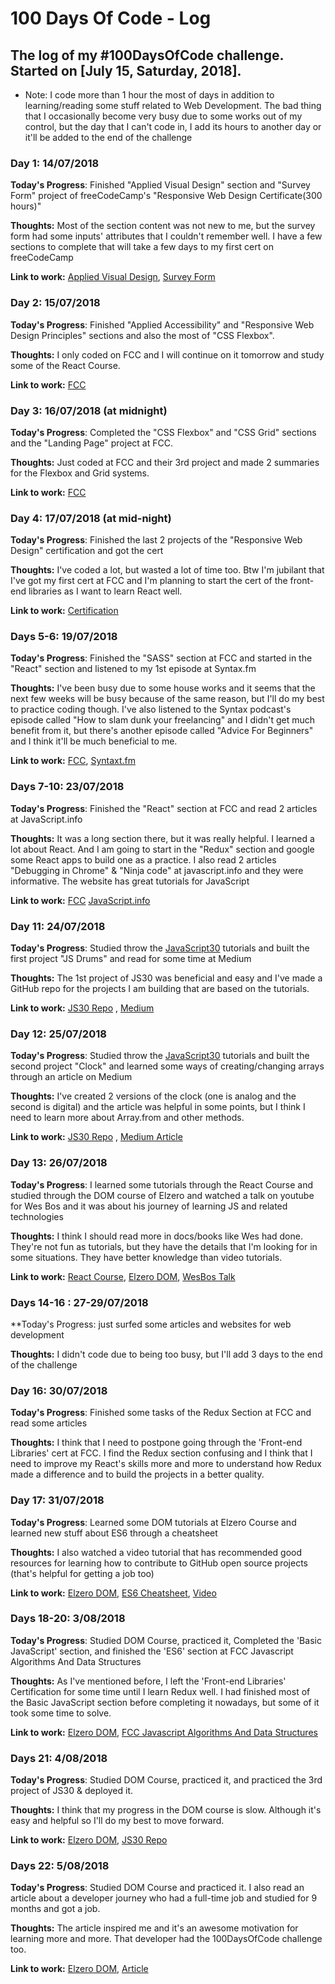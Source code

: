 # 100 Days Of Code - Log

## The log of my #100DaysOfCode challenge. Started on [July 15, Saturday, 2018].

* Note: I code more than 1 hour the most of days in addition to learning/reading some stuff related to Web Development. The bad thing that I occasionally become very busy due to some works out of my control, but the day that I can't code in, I add its hours to another day or it'll be added to the end of the challenge

### Day 1: 14/07/2018

**Today's Progress**: Finished "Applied Visual Design" section and "Survey Form" project of freeCodeCamp's "Responsive Web Design Certificate(300 hours)"

**Thoughts:** Most of the section content was not new to me, but the survey form had some inputs' attributes that I couldn't remember well. I have a few sections to complete that will take a few days to my first cert on freeCodeCamp

**Link to work:** [Applied Visual Design](https://learn.freecodecamp.org/responsive-web-design/applied-visual-design), [Survey Form](https://codepen.io/Lartwel/pen/yqeLoB)



### Day 2: 15/07/2018

**Today's Progress**:  Finished "Applied Accessibility" and "Responsive Web Design Principles" sections and also the most of "CSS Flexbox".

**Thoughts:** I only coded on FCC and I will continue on it tomorrow and study some of the React Course.

**Link to work:** [FCC](https://learn.freecodecamp.org/)



### Day 3: 16/07/2018 (at midnight) 

**Today's Progress**:  Completed the "CSS Flexbox" and "CSS Grid" sections and the "Landing Page" project at FCC.

**Thoughts:** Just coded at FCC and their 3rd project and made 2 summaries for the Flexbox and Grid systems.

**Link to work:** [FCC](https://learn.freecodecamp.org/)



### Day 4: 17/07/2018 (at mid-night) 

**Today's Progress**:  Finished the last 2 projects of the "Responsive Web Design" certification and got the cert

**Thoughts:** I've coded a lot, but wasted a lot of time too. Btw I'm jubilant that I've got my first cert at FCC and I'm planning to start the cert of the front-end libraries as I want to learn React well.

**Link to work:** [Certification](https://www.freecodecamp.org/certification/lartwel/responsive-web-design)



### Days 5-6: 19/07/2018

**Today's Progress**:  Finished the "SASS" section at FCC and started in the "React" section and listened to my 1st episode at Syntax.fm

**Thoughts:** I've been busy due to some house works and it seems that the next few weeks will be busy because of the same reason, but I'll do my best to practice coding though. I've also listened to the Syntax podcast's episode called "How to slam dunk your freelancing" and I didn't get much benefit from it, but there's another episode called "Advice For Beginners" and I think it'll be much beneficial to me.

**Link to work:** [FCC](https://www.freecodecamp.org/), [Syntaxt.fm](https://syntax.fm)



### Days 7-10: 23/07/2018

**Today's Progress**:  Finished the "React" section at FCC and read 2 articles at JavaScript.info

**Thoughts:** It was a long section there, but it was really helpful. I learned a lot about React. And I am going to start in the "Redux" section and google some React apps to build one as a practice. I also read 2 articles "Debugging in Chrome" & "Ninja code" at javascript.info and they were informative. The website has great tutorials for JavaScript

**Link to work:** [FCC](https://www.freecodecamp.org/)   [JavaScript.info](http://javascript.info/)



### Day 11: 24/07/2018 

**Today's Progress**:  Studied throw the [JavaScript30](https://javascript30.com) tutorials and built the first project "JS Drums" and read for some time at Medium

**Thoughts:** The 1st project of JS30 was beneficial and easy and I've made a GitHub repo for the projects I am building that are based on the tutorials.

**Link to work:** [JS30 Repo](https://github.com/Lartwel/JavaScript30) , [Medium](https://medium.com/)



### Day 12: 25/07/2018 

**Today's Progress**:  Studied throw the [JavaScript30](https://javascript30.com) tutorials and built the second project "Clock" and learned some ways of creating/changing arrays through an article on Medium

**Thoughts:** I've created 2 versions of the clock (one is analog and the second is digital) and the article was helpful in some points, but I think I need to learn more about Array.from and other methods. 

**Link to work:** [JS30 Repo](https://github.com/Lartwel/JavaScript30) , [Medium Article](https://medium.freecodecamp.org/https-medium-com-gladchinda-hacks-for-creating-javascript-arrays-a1b80cb372b)



### Day 13: 26/07/2018 

**Today's Progress**:  I learned some tutorials through the React Course and studied through the DOM course of Elzero and watched a talk on youtube for Wes Bos and it was about his journey of learning JS and related technologies

**Thoughts:** I think I should read more in docs/books like Wes had done. They're not fun as tutorials, but they have the details that I'm looking for in some situations. They have better knowledge than video tutorials.

**Link to work:** [React Course](https://www.udemy.com/react-2nd-edition),   [Elzero DOM](https://www.youtube.com/playlist?list=PLDoPjvoNmBAxx97QDMOCpzxbu1ZHJ4i7i&playnext=1&index=1),  [WesBos Talk](https://www.youtube.com/watch?v=klItciDmQFw)



### Days 14-16 : 27-29/07/2018

**Today's Progress: just surfed some articles and websites for web development

**Thoughts:** I didn't code due to being too busy, but I'll add 3 days to the end of the challenge



### Day 16: 30/07/2018 

**Today's Progress**:  Finished some tasks of the Redux Section at FCC and read some articles

**Thoughts:** I think that I need to postpone going through the 'Front-end Libraries' cert at FCC. I find the Redux section confusing and I think that I need to improve my React's skills more and more to understand how Redux made a difference and to build the projects in a better quality.



### Day 17: 31/07/2018 

**Today's Progress**:  Learned some DOM tutorials at Elzero Course and learned new stuff about ES6 through a cheatsheet

**Thoughts:** I also watched a video tutorial that has recommended good resources for learning how to contribute to GitHub open source projects (that's helpful for getting a job too)

**Link to work:** [Elzero DOM](https://www.youtube.com/playlist?list=PLDoPjvoNmBAxx97QDMOCpzxbu1ZHJ4i7i&playnext=1&index=1),   [ES6 Cheatsheet](https://devhints.io/es6),   [Video](https://www.youtube.com/watch?v=0GBY2rXRRb4)


### Days 18-20: 3/08/2018 

**Today's Progress**:  Studied DOM Course, practiced it, Completed the 'Basic JavaScript' section, and finished the 'ES6' section at FCC Javascript Algorithms And Data Structures

**Thoughts:** As I've mentioned before, I left the 'Front-end Libraries' Certification for some time until I learn Redux well. I had finished most of the Basic JavaScript section before completing it nowadays, but some of it took some time to solve. 

**Link to work:** [Elzero DOM](https://www.youtube.com/playlist?list=PLDoPjvoNmBAxx97QDMOCpzxbu1ZHJ4i7i&playnext=1&index=1),  [FCC Javascript Algorithms And Data Structures](https://learn.freecodecamp.org/javascript-algorithms-and-data-structures/basic-javascript)


### Days 21: 4/08/2018 

**Today's Progress**:  Studied DOM Course, practiced it, and practiced the 3rd project of JS30 & deployed it.

**Thoughts:** I think that my progress in the DOM course is slow. Although it's easy and helpful so I'll do my best to move forward.

**Link to work:** [Elzero DOM](https://www.youtube.com/playlist?list=PLDoPjvoNmBAxx97QDMOCpzxbu1ZHJ4i7i&playnext=1&index=1),  [JS30 Repo](https://github.com/Lartwel/JavaScript30)



### Days 22: 5/08/2018 

**Today's Progress**:  Studied DOM Course and practiced it. I also read an article about a developer journey who had a full-time job and studied for 9 months and got a job.

**Thoughts:** The article inspired me and it's an awesome motivation for learning more and more. That developer had the 100DaysOfCode challenge too.

**Link to work:** [Elzero DOM](https://www.youtube.com/playlist?list=PLDoPjvoNmBAxx97QDMOCpzxbu1ZHJ4i7i&playnext=1&index=1),  [Article](https://medium.freecodecamp.org/how-i-went-from-newbie-to-software-engineer-in-9-months-while-working-full-time-460bd8485847)



